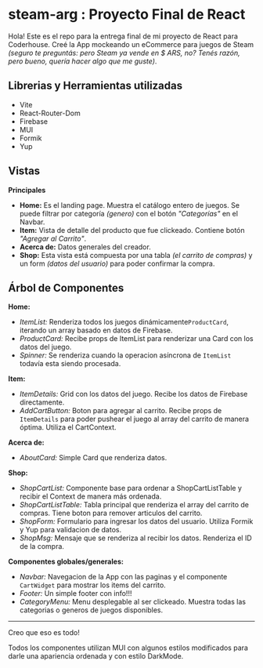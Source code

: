 # steam-arg : Proyecto Final de React

Hola! Este es el repo para la entrega final de mi proyecto de React para Coderhouse.
Creé la App mockeando un eCommerce para juegos de Steam *(seguro te preguntás: pero Steam ya vende en $ ARS, no? Tenés razón, pero bueno, quería hacer algo que me guste)*.

## Librerias y Herramientas utilizadas
 
 - Vite
 - React-Router-Dom
 - Firebase
 - MUI
 - Formik
 - Yup

## Vistas

**Principales**

 - **Home:** Es el landing page. Muestra el catálogo entero de juegos. Se
   puede filtrar por categoría *(genero)* con el botón *"Categorías"* en el
   Navbar.
 - **Item:** Vista de detalle del producto que fue clickeado. Contiene botón *"Agregar al Carrito"*.
 - **Acerca de:** Datos generales del creador.
 - **Shop:** Esta vista está compuesta por una tabla *(el carrito de compras)*
   y un form *(datos del usuario)* para poder confirmar la compra.


## Árbol de Componentes

 **Home:** 
 - *ItemList:* Renderiza todos los juegos dinámicamente`ProductCard`, iterando un array basado en datos de Firebase.
 - *ProductCard:* Recibe props de ItemList para renderizar una Card con los datos del juego.
 - *Spinner:* Se renderiza cuando la operacion asíncrona de `ItemList` todavía esta siendo procesada.

**Item:** 
 - *ItemDetails:* Grid con los datos del juego. Recibe los datos de Firebase directamente.
 - *AddCartButton:* Boton para agregar al carrito. Recibe props de `ItemDetails` para poder pushear el juego al array del carrito de manera óptima. Utiliza el CartContext.
 
 **Acerca de:**
 - *AboutCard:* Simple Card que renderiza datos.

**Shop:**
 - *ShopCartList:* Componente base para ordenar a ShopCartListTable y recibir el Context de manera más ordenada.
 - *ShopCartListTable:* Tabla principal que renderiza el array del carrito de compras. Tiene boton para remover articulos del carrito.
 - *ShopForm:* Formulario para ingresar los datos del usuario. Utiliza Formik y Yup para validacion de datos.
 - *ShopMsg:* Mensaje que se renderiza al recibir los datos. Renderiza el ID de la compra.

**Componentes globales/generales:**

 - *Navbar:* Navegacion de la App con las paginas y el componente `CartWidget` para mostrar los items del carrito.
 - *Footer:* Un simple footer con info!!!
 - *CategoryMenu:* Menu desplegable al ser clickeado. Muestra todas las categorias o generos de juegos disponibles.


----

Creo que eso es todo!

Todos los componentes utilizan MUI con algunos estilos modificados para darle una apariencia ordenada y con estilo DarkMode.